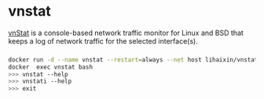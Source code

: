 vnstat
======

[vnStat][1] is a console-based network traffic monitor for Linux and BSD that keeps
a log of network traffic for the selected interface(s).

###
```bash
docker run -d --name vnstat --restart=always --net host lihaixin/vnstat
docker  exec vnstat bash
>>> vnstat --help
>>> vnstati --help
>>> exit
```

[1]: http://humdi.net/vnstat/
